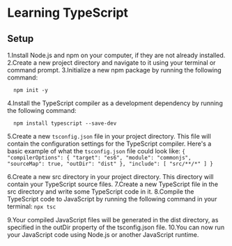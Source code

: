 # Learning TypeScript
## Setup
  1.Install Node.js and npm on your computer, if they are not already installed.
  2.Create a new project directory and navigate to it using your terminal or command prompt.
  3.Initialize a new npm package by running the following command:
  ```
    npm init -y
  ```

  4.Install the TypeScript compiler as a development dependency by running the following command:
  ```
    npm install typescript --save-dev
  ```

  5.Create a new `tsconfig.json` file in your project directory. This file will contain the configuration settings for the TypeScript compiler. Here's a basic example of what the `tsconfig.json` file could look like:
    ```
      {
        "compilerOptions": {
          "target": "es6",
          "module": "commonjs",
          "sourceMap": true,
          "outDir": "dist"
        },
        "include": [
          "src/**/*"
        ]
      }
    ```

  6.Create a new src directory in your project directory. This directory will contain your TypeScript source files.
  7.Create a new TypeScript file in the src directory and write some TypeScript code in it.
  8.Compile the TypeScript code to JavaScript by running the following command in your terminal:
    ```
      npx tsc
    ```

  9.Your compiled JavaScript files will be generated in the dist directory, as specified in the outDir property of the tsconfig.json file.
  10.You can now run your JavaScript code using Node.js or another JavaScript runtime.
